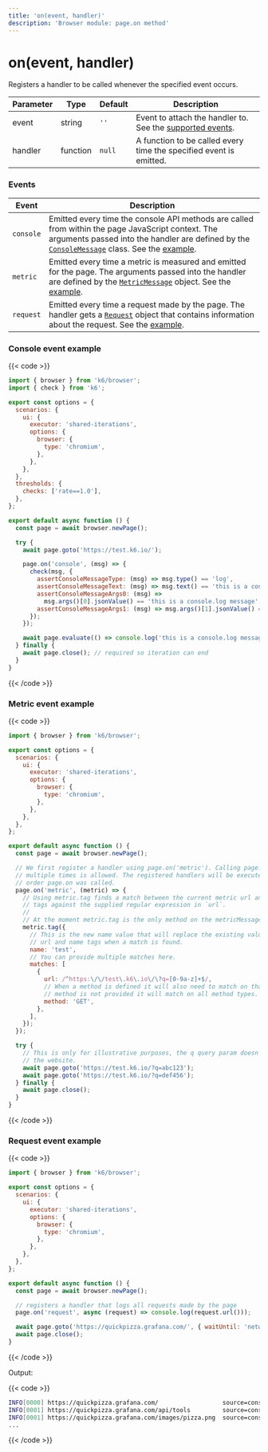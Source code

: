 ```yaml
---
title: 'on(event, handler)'
description: 'Browser module: page.on method'
---
```


# on(event, handler)

Registers a handler to be called whenever the specified event occurs.

| Parameter | Type     | Default | Description                                                          |
| --------- | -------- | ------- | -------------------------------------------------------------------- |
| event     | string   | `''`    | Event to attach the handler to. See the [supported events](#events). |
| handler   | function | `null`  | A function to be called every time the specified event is emitted.   |

### Events

| Event     | Description                                                                                                                                                                                                                                                                                                     |
| --------- | --------------------------------------------------------------------------------------------------------------------------------------------------------------------------------------------------------------------------------------------------------------------------------------------------------------- |
| `console` | Emitted every time the console API methods are called from within the page JavaScript context. The arguments passed into the handler are defined by the [`ConsoleMessage`](https://grafana.com/docs/k6/<K6_VERSION>/javascript-api/k6-browser/consolemessage) class. See the [example](#console-event-example). |
| `metric`  | Emitted every time a metric is measured and emitted for the page. The arguments passed into the handler are defined by the [`MetricMessage`](https://grafana.com/docs/k6/<K6_VERSION>/javascript-api/k6-browser/metricmessage) object. See the [example](#metric-event-example).                                |
| `request` | Emitted every time a request made by the page. The handler gets a [`Request`](https://grafana.com/docs/k6/<K6_VERSION>/javascript-api/k6-browser/request) object that contains information about the request. See the [example](#request-event-example).                                                        |

### Console event example

{{< code >}}

```javascript
import { browser } from 'k6/browser';
import { check } from 'k6';

export const options = {
  scenarios: {
    ui: {
      executor: 'shared-iterations',
      options: {
        browser: {
          type: 'chromium',
        },
      },
    },
  },
  thresholds: {
    checks: ['rate==1.0'],
  },
};

export default async function () {
  const page = await browser.newPage();

  try {
    await page.goto('https://test.k6.io/');

    page.on('console', (msg) => {
      check(msg, {
        assertConsoleMessageType: (msg) => msg.type() == 'log',
        assertConsoleMessageText: (msg) => msg.text() == 'this is a console.log message 42',
        assertConsoleMessageArgs0: (msg) =>
          msg.args()[0].jsonValue() == 'this is a console.log message',
        assertConsoleMessageArgs1: (msg) => msg.args()[1].jsonValue() == 42,
      });
    });

    await page.evaluate(() => console.log('this is a console.log message', 42));
  } finally {
    await page.close(); // required so iteration can end
  }
}
```

{{< /code >}}

### Metric event example

{{< code >}}

```javascript
import { browser } from 'k6/browser';

export const options = {
  scenarios: {
    ui: {
      executor: 'shared-iterations',
      options: {
        browser: {
          type: 'chromium',
        },
      },
    },
  },
};

export default async function () {
  const page = await browser.newPage();

  // We first register a handler using page.on('metric'). Calling page.on('metric')
  // multiple times is allowed. The registered handlers will be executed in the
  // order page.on was called.
  page.on('metric', (metric) => {
    // Using metric.tag finds a match between the current metric url and name
    // tags against the supplied regular expression in `url`.
    //
    // At the moment metric.tag is the only method on the metricMessage object.
    metric.tag({
      // This is the new name value that will replace the existing value in the
      // url and name tags when a match is found.
      name: 'test',
      // You can provide multiple matches here.
      matches: [
        {
          url: /^https:\/\/test\.k6\.io\/\?q=[0-9a-z]+$/,
          // When a method is defined it will also need to match on that too. If a
          // method is not provided it will match on all method types.
          method: 'GET',
        },
      ],
    });
  });

  try {
    // This is only for illustrative purposes, the q query param doesn't affect
    // the website.
    await page.goto('https://test.k6.io/?q=abc123');
    await page.goto('https://test.k6.io/?q=def456');
  } finally {
    await page.close();
  }
}
```

{{< /code >}}

### Request event example

{{< code >}}

```javascript
import { browser } from 'k6/browser';

export const options = {
  scenarios: {
    ui: {
      executor: 'shared-iterations',
      options: {
        browser: {
          type: 'chromium',
        },
      },
    },
  },
};

export default async function () {
  const page = await browser.newPage();

  // registers a handler that logs all requests made by the page
  page.on('request', async (request) => console.log(request.url()));

  await page.goto('https://quickpizza.grafana.com/', { waitUntil: 'networkidle' });
  await page.close();
}
```

{{< /code >}}

Output:

{{< code >}}

```bash
INFO[0000] https://quickpizza.grafana.com/                  source=console
INFO[0001] https://quickpizza.grafana.com/api/tools         source=console
INFO[0001] https://quickpizza.grafana.com/images/pizza.png  source=console
...
```

{{< /code >}}
